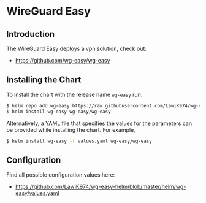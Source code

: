# WireGuard Easy

## Introduction

The WireGuard Easy deploys a vpn solution, check out:
- https://github.com/wg-easy/wg-easy

## Installing the Chart

To install the chart with the release name `wg-easy` run:

```bash
$ helm repo add wg-easy https://raw.githubusercontent.com/LawiK974/wg-easy-helm/master/helm/charts
$ helm install wg-easy wg-easy/wg-easy
```

Alternatively, a YAML file that specifies the values for the parameters can be provided while installing the chart. For example,

```bash
$ helm install wg-easy -f values.yaml wg-easy/wg-easy
```

## Configuration

Find all possible configuration values here:
- https://github.com/LawiK974/wg-easy-helm/blob/master/helm/wg-easy/values.yaml
